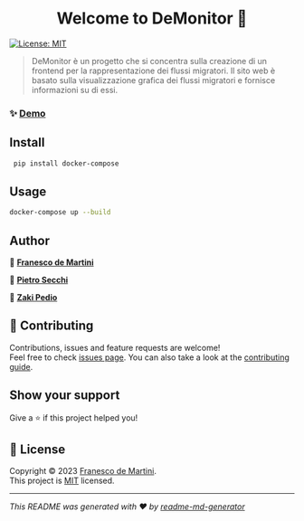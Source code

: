 <h1 align="center">Welcome to DeMonitor 👋</h1>
<p>
  <a href="https://github.com/Carbo-Tech/DeMonitor/blob/main/LICENSE" target="_blank">
    <img alt="License: MIT" src="https://img.shields.io/badge/License-MIT-yellow.svg" />
  </a>
</p>

> DeMonitor è un progetto che si concentra sulla creazione di un frontend per la rappresentazione dei flussi migratori. Il sito web è basato sulla visualizzazione grafica dei flussi migratori e fornisce informazioni su di essi. 

### ✨ [Demo](http://localhost:3000/)

## Install

```sh
 pip install docker-compose
```

## Usage

```sh
docker-compose up --build
```

## Author

👤 [**Franesco de Martini**](https://github.com/deMartiniFrancesco)

👤 [**Pietro Secchi**](https://github.com/4BI-SecchiPietro-2021-2022)

👤 [**Zaki Pedio**](https://github.com/PedioZaki-3BI-2020-2021)


## 🤝 Contributing

Contributions, issues and feature requests are welcome!<br />Feel free to check [issues page](https://github.com/Carbo-Tech/DeMonitor/issues/new/choose). You can also take a look at the [contributing guide](https://github.com/Carbo-Tech/DeMonitor/blob/main/.github/CODE_OF_CONDUCT.md).

## Show your support

Give a ⭐️ if this project helped you!

## 📝 License

Copyright © 2023 [Franesco de Martini](https://github.com/deMartiniFrancesco).<br />
This project is [MIT](https://github.com/Carbo-Tech/DeMonitor/blob/main/LICENSE) licensed.

***
_This README was generated with ❤️ by [readme-md-generator](https://github.com/kefranabg/readme-md-generator)_